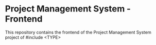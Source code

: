 # Project Management System - Frontend 
This repository contains the frontend of the Project Management System project of #include &lt;TYPE&gt;
